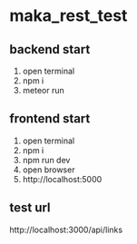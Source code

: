 # maka_rest_test


## backend start
1. open terminal
2. npm i
3. meteor run


## frontend start
1. open terminal
2. npm i
3. npm run dev
4. open browser 
5. http://localhost:5000


## test url
http://localhost:3000/api/links



